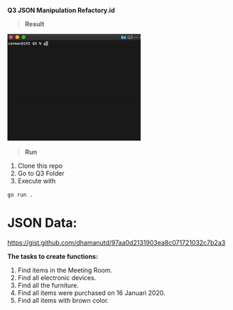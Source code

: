 **Q3 JSON Manipulation Refactory.id**

> **Result**

![Q3 Demo](Q3.gif)

> **Run**
 
1. Clone this repo
2. Go to Q3 Folder
3. Execute with

```
go run .
```

JSON Data:
=
https://gist.github.com/dhamanutd/97aa0d2131903ea8c071721032c7b2a3

**The tasks to create functions:**
1. Find items in the Meeting Room.
2. Find all electronic devices.
3. Find all the furniture.
4. Find all items were purchased on 16 Januari 2020.
5. Find all items with brown color.




